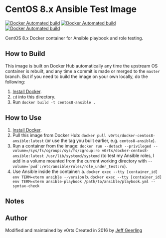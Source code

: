 # CentOS 8.x Ansible Test Image

[![Docker Automated build](https://img.shields.io/docker/automated/v0rts/docker-centos8-ansible.svg?maxAge=2592000)](https://hub.docker.com/r/v0rts/docker-centos8-ansible/)
[![Docker Automated build](https://img.shields.io/docker/pulls/v0rts/docker-centos8-ansible.svg?maxAge=2592000)](https://hub.docker.com/r/v0rts/docker-centos8-ansible/)
[![Docker Automated build](https://img.shields.io/docker/stars/v0rts/docker-centos8-ansible.svg?maxAge=2592000)](https://hub.docker.com/r/v0rts/docker-centos8-ansible/)

CentOS 8.x Docker container for Ansible playbook and role testing.

## How to Build

This image is built on Docker Hub automatically any time the upstream OS container is rebuilt, and any time a commit is made or merged to the `master` branch. But if you need to build the image on your own locally, do the following:

  1. [Install Docker](https://docs.docker.com/engine/installation/).
  2. `cd` into this directory.
  3. Run `docker build -t centos8-ansible .`

## How to Use

  1. [Install Docker](https://docs.docker.com/engine/installation/).
  2. Pull this image from Docker Hub: `docker pull v0rts/docker-centos8-ansible:latest` (or use the tag you built earlier, e.g. `centos8-ansible`).
  3. Run a container from the image: `docker run --detach --privileged --volume=/sys/fs/cgroup:/sys/fs/cgroup:ro v0rts/docker-centos8-ansible:latest /usr/lib/systemd/systemd` (to test my Ansible roles, I add in a volume mounted from the current working directory with ``--volume=`pwd`:/etc/ansible/roles/role_under_test:ro``).
  4. Use Ansible inside the container:
    a. `docker exec --tty [container_id] env TERM=xterm ansible --version`
    b. `docker exec --tty [container_id] env TERM=xterm ansible-playbook /path/to/ansible/playbook.yml --syntax-check`

## Notes



## Author

Modified and maintained by v0rts
Created in 2016 by [Jeff Geerling](http://jeffgeerling.com/) 
